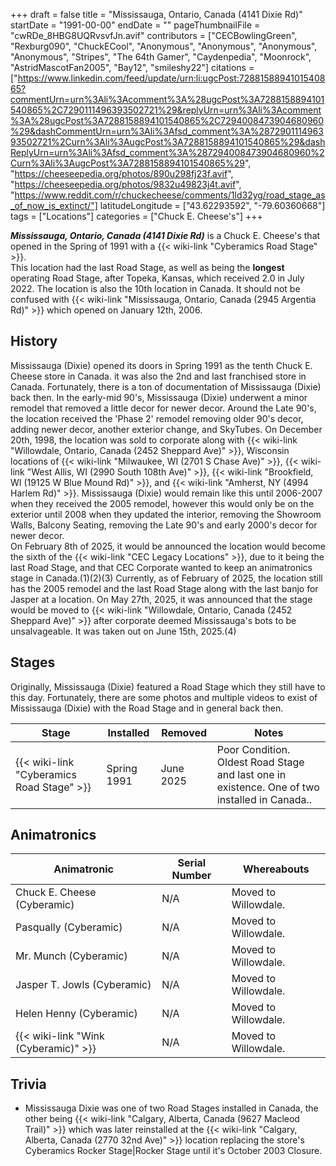 +++
draft = false
title = "Mississauga, Ontario, Canada (4141 Dixie Rd)"
startDate = "1991-00-00"
endDate = ""
pageThumbnailFile = "cwRDe_8HBG8UQRvsvfJn.avif"
contributors = ["CECBowlingGreen", "Rexburg090", "ChuckECool", "Anonymous", "Anonymous", "Anonymous", "Anonymous", "Stripes", "The 64th Gamer", "Caydenpedia", "Moonrock", "AstridMascotFan2005", "Bay12", "smileshy22"]
citations = ["https://www.linkedin.com/feed/update/urn:li:ugcPost:7288158894101540865?commentUrn=urn%3Ali%3Acomment%3A%28ugcPost%3A7288158894101540865%2C7290111496393502721%29&replyUrn=urn%3Ali%3Acomment%3A%28ugcPost%3A7288158894101540865%2C7294008473904680960%29&dashCommentUrn=urn%3Ali%3Afsd_comment%3A%287290111496393502721%2Curn%3Ali%3AugcPost%3A7288158894101540865%29&dashReplyUrn=urn%3Ali%3Afsd_comment%3A%287294008473904680960%2Curn%3Ali%3AugcPost%3A7288158894101540865%29", "https://cheeseepedia.org/photos/890u298fj23f.avif", "https://cheeseepedia.org/photos/9832u49823j4t.avif", "https://www.reddit.com/r/chuckecheese/comments/1ld32yg/road_stage_as_of_now_is_extinct/"]
latitudeLongitude = ["43.62293592", "-79.60360668"]
tags = ["Locations"]
categories = ["Chuck E. Cheese's"]
+++

***Mississauga, Ontario, Canada (4141 Dixie Rd)*** is a Chuck E. Cheese's that opened in the Spring of 1991 with a {{< wiki-link "Cyberamics Road Stage" >}}.  
This location had the last Road Stage, as well as being the **longest** operating Road Stage, after Topeka, Kansas, which received 2.0 in July 2022. The location is also the 10th location in Canada. It should not be confused with {{< wiki-link "Mississauga, Ontario, Canada (2945 Argentia Rd)" >}} which opened on January 12th, 2006.

## History

Mississauga (Dixie) opened its doors in Spring 1991 as the tenth Chuck E. Cheese store in Canada. it was also the 2nd and last franchised store in Canada. Fortunately, there is a ton of documentation of Mississauga (Dixie) back then. In the early-mid 90's, Mississauga (Dixie) underwent a minor remodel that removed a little decor for newer decor. Around the Late 90's, the location received the 'Phase 2' remodel removing older 90's decor, adding newer decor, another exterior change, and SkyTubes. On December 20th, 1998, the location was sold to corporate along with {{< wiki-link "Willowdale, Ontario, Canada (2452 Sheppard Ave)" >}}, Wisconsin locations of {{< wiki-link "Milwaukee, WI (2701 S Chase Ave)" >}}, {{< wiki-link "West Allis, WI (2990 South 108th Ave)" >}}, {{< wiki-link "Brookfield, WI (19125 W Blue Mound Rd)" >}}, and {{< wiki-link "Amherst, NY (4994 Harlem Rd)" >}}. Mississauga (Dixie) would remain like this until 2006-2007 when they received the 2005 remodel, however this would only be on the exterior until 2008 when they updated the interior, removing the Showroom Walls, Balcony Seating, removing the Late 90's and early 2000's decor for newer decor.  
On February 8th of 2025, it would be announced the location would become the sixth of the {{< wiki-link "CEC Legacy Locations" >}}, due to it being the last Road Stage, and that CEC Corporate wanted to keep an animatronics stage in Canada.(1)(2)(3) Currently, as of February of 2025, the location still has the 2005 remodel and the last Road Stage along with the last banjo for Jasper at a location. On May 27th, 2025, it was announced that the stage would be moved to {{< wiki-link "Willowdale, Ontario, Canada (2452 Sheppard Ave)" >}} after corporate deemed Mississauga's bots to be unsalvageable. It was taken out on June 15th, 2025.(4)

## Stages

Originally, Mississauga (Dixie) featured a Road Stage which they still have to this day. Fortunately, there are some photos and multiple videos to exist of Mississauga (Dixie) with the Road Stage and in general back then.

| Stage                                           | Installed   | Removed   | Notes                                                                                         |
|-------------------------------------------------|-------------|-----------|-----------------------------------------------------------------------------------------------|
| {{< wiki-link "Cyberamics Road Stage" >}} | Spring 1991 | June 2025 | Poor Condition. Oldest Road Stage and last one in existence. One of two installed in Canada.. |

## Animatronics

| Animatronic                                | Serial Number | Whereabouts          |
|--------------------------------------------|---------------|----------------------|
| Chuck E. Cheese (Cyberamic)                | N/A           | Moved to Willowdale. |
| Pasqually (Cyberamic)                      | N/A           | Moved to Willowdale. |
| Mr. Munch (Cyberamic)                      | N/A           | Moved to Willowdale. |
| Jasper T. Jowls (Cyberamic)                | N/A           | Moved to Willowdale. |
| Helen Henny (Cyberamic)                    | N/A           | Moved to Willowdale. |
| {{< wiki-link "Wink (Cyberamic)" >}} | N/A           | Moved to Willowdale. |

## Trivia

- Mississauga Dixie was one of two Road Stages installed in Canada, the other being {{< wiki-link "Calgary, Alberta, Canada (9627 Macleod Trail)" >}} which was later reinstalled at the {{< wiki-link "Calgary, Alberta, Canada (2770 32nd Ave)" >}} location replacing the store's Cyberamics Rocker Stage|Rocker Stage until it's October 2003 Closure.